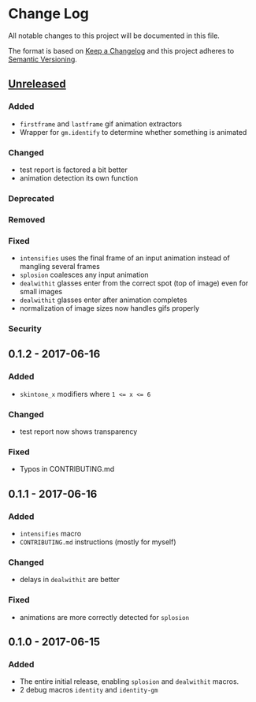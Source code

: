 # Change Log
All notable changes to this project will be documented in this file.

The format is based on [Keep a Changelog](http://keepachangelog.com/)
and this project adheres to [Semantic Versioning](http://semver.org/).

## [Unreleased]
### Added
- `firstframe` and `lastframe` gif animation extractors
- Wrapper for `gm.identify` to determine whether something is animated

### Changed
- test report is factored a bit better
- animation detection its own function

### Deprecated

### Removed

### Fixed
- `intensifies` uses the final frame of an input animation instead of mangling several frames
- `splosion` coalesces any input animation
- `dealwithit` glasses enter from the correct spot (top of image) even for small images
- `dealwithit` glasses enter after animation completes
- normalization of image sizes now handles gifs properly

### Security


## 0.1.2 - 2017-06-16
### Added
- `skintone_x` modifiers where `1 <= x <= 6`

### Changed
- test report now shows transparency

### Fixed
- Typos in CONTRIBUTING.md


## 0.1.1 - 2017-06-16
### Added
- `intensifies` macro
- `CONTRIBUTING.md` instructions (mostly for myself)

### Changed
- delays in `dealwithit` are better

### Fixed
- animations are more correctly detected for `splosion`

## 0.1.0 - 2017-06-15
### Added
- The entire initial release, enabling `splosion` and `dealwithit` macros.
- 2 debug macros `identity` and `identity-gm`

[Unreleased]: https://github.com/ifreecarve/macramoji/compare/v0.1.2...HEAD
[0.1.2]: https://github.com/ifreecarve/macramoji/compare/v0.1.1...v0.1.2
[0.1.1]: https://github.com/ifreecarve/macramoji/compare/v0.1.0...v0.1.1
